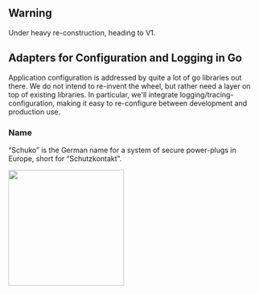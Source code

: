 ## Warning

Under heavy re-construction, heading to V1.

## Adapters for Configuration and Logging in Go

Application configuration is addressed by quite a lot of go libraries out there.
We do not intend to re-invent the wheel, but rather need a layer on top of existing libraries.
In particular, we'll integrate logging/tracing-configuration, making it easy to 
re-configure between development and production use.

### Name

“Schuko” is the German name for a system of secure power-plugs in Europe, short
for “Schutzkontakt”.

<img src="http://npillmayer.github.io/img/Schuko-Stecker.svg" style="max-width:230px" width="230px">
